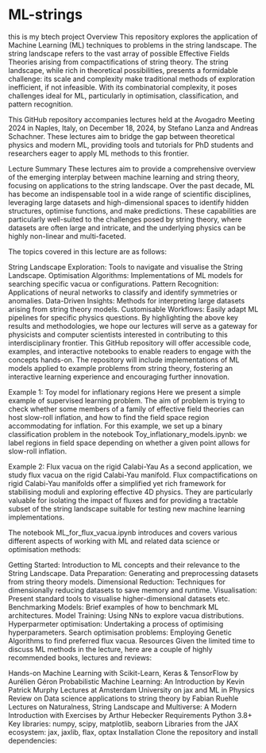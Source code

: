 # ML-strings
this is my btech project
Overview
This repository explores the application of Machine Learning (ML) techniques to problems in the string landscape. The string landscape refers to the vast array of possible Effective Fields Theories arising from compactifications of string theory. The string landscape, while rich in theoretical possibilities, presents a formidable challenge: its scale and complexity make traditional methods of exploration inefficient, if not infeasible. With its combinatorial complexity, it poses challenges ideal for ML, particularly in optimisation, classification, and pattern recognition.

This GitHub repository accompanies lectures held at the Avogadro Meeting 2024 in Naples, Italy, on December 18, 2024, by Stefano Lanza and Andreas Schachner. These lectures aim to bridge the gap between theoretical physics and modern ML, providing tools and tutorials for PhD students and researchers eager to apply ML methods to this frontier.

Lecture Summary
These lectures aim to provide a comprehensive overview of the emerging interplay between machine learning and string theory, focusing on applications to the string landscape. Over the past decade, ML has become an indispensable tool in a wide range of scientific disciplines, leveraging large datasets and high-dimensional spaces to identify hidden structures, optimise functions, and make predictions. These capabilities are particularly well-suited to the challenges posed by string theory, where datasets are often large and intricate, and the underlying physics can be highly non-linear and multi-faceted.

The topics covered in this lecture are as follows:

String Landscape Exploration: Tools to navigate and visualise the String Landscape.
Optimisation Algorithms: Implementations of ML models for searching specific vacua or configurations.
Pattern Recognition: Applications of neural networks to classify and identify symmetries or anomalies.
Data-Driven Insights: Methods for interpreting large datasets arising from string theory models.
Customisable Workflows: Easily adapt ML pipelines for specific physics questions.
By highlighting the above key results and methodologies, we hope our lectures will serve as a gateway for physicists and computer scientists interested in contributing to this interdisciplinary frontier. This GitHub repository will offer accessible code, examples, and interactive notebooks to enable readers to engage with the concepts hands-on. The repository will include implementations of ML models applied to example problems from string theory, fostering an interactive learning experience and encouraging further innovation.

Example 1: Toy model for inflationary regions
Here we present a simple example of supervised learning problem. The aim of problem is trying to check whether some members of a family of effective field theories can host slow-roll inflation, and how to find the field space region accommodating for inflation. For this example, we set up a binary classification problem in the notebook Toy_inflationary_models.ipynb: we label regions in field space depending on whether a given point allows for slow-roll inflation.

Example 2: Flux vacua on the rigid Calabi-Yau
As a second application, we study flux vacua on the rigid Calabi-Yau manifold. Flux compactifications on rigid Calabi-Yau manifolds offer a simplified yet rich framework for stabilising moduli and exploring effective 4D physics. They are particularly valuable for isolating the impact of fluxes and for providing a tractable subset of the string landscape suitable for testing new machine learning implementations.

The notebook ML_for_flux_vacua.ipynb introduces and covers various different aspects of working with ML and related data science or optimisation methods:

Getting Started: Introduction to ML concepts and their relevance to the String Landscape.
Data Preparation: Generating and preprocessing datasets from string theory models.
Dimensional Reduction: Techniques for dimensionally reducing datasets to save memory and runtime.
Visualisation: Present standard tools to visualise higher-dimensional datasets etc.
Benchmarking Models: Brief examples of how to benchmark ML architectures.
Model Training: Using NNs to explore vacua distributions.
Hyperparmeter optimisation: Undertaking a process of optimising hyperparameters.
Search optimisation problems: Employing Genetic Algorithms to find preferred flux vacua.
Resources
Given the limited time to discuss ML methods in the lecture, here are a couple of highly recommended books, lectures and reviews:

Hands-on Machine Learning with Scikit-Learn, Keras & TensorFlow by Aurélien Géron
Probabilistic Machine Learning: An Introduction by Kevin Patrick Murphy
Lectures at Amsterdam University on jax and ML in Physics
Review on Data science applications to string theory by Fabian Ruehle
Lectures on Naturalness, String Landscape and Multiverse: A Modern Introduction with Exercises by Arthur Hebecker
Requirements
Python 3.8+
Key libraries: numpy, scipy, matplotlib, seaborn
Libraries from the JAX ecosystem: jax, jaxlib, flax, optax
Installation
Clone the repository and install dependencies:


